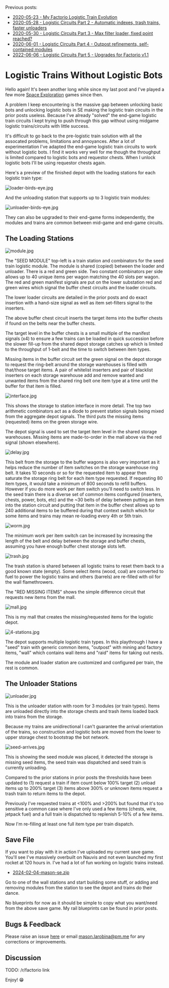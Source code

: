 Previous posts:
* [2020-05-23 - My Factorio Logistic Train Evolution](/factorio/2020/05/23/logistic-train-evolution.md)
* [2020-05-28 - Logistic Circuits Part 2 - Automatic indexes, trash trains, faster unloaders](2020/05/28/logistic-circuits-part-2.md)
* [2020-05-30 - Logistic Circuits Part 3 - Max filter loader, fixed point reached?](2020/05/30/max-filter-fast-exact-loader.md)
* [2020-06-01 - Logistic Circuits Part 4 - Outpost refinements, self-contained modules](2020/06/01/self-contained-modules.md)
* [2022-06-06 - Logistic Circuits Part 5 - Upgrades for Factorio v1.1](2022/06/06/upgrades-for-factorio-1-1.md)

# Logistic Trains Without Logistic Bots

Hello again! It's been another long while since my last post and I've played a
few more [Space Exploration](https://mods.factorio.com/mod/space-exploration)
games since then.

A problem I keep encountering is the massive gap between unlocking basic bots
and unlocking logistic bots in SE making the logistic train circuits in the
prior posts useless. Because I've already "solved" the end-game logistic train
circuits I kept trying to push through this gap without using midgame logistic
trains/circuits with little success.

It's difficult to go back to the pre-logistic train solution with all the
assocated problems, limitations and annoyances. After a lot of experimentation
I've adapted the end-game logistic train circuits to work without logistic bots.
I find it works very well for me though the throughput is limited compared to
logistic bots and requestor chests. When I unlock logistic bots I'll be using
requestor chests again.

Here's a preview of the finished depot with the loading stations for each
logistic train type:

![loader-birds-eye.jpg](loader-birds-eye.jpg)

And the unloading station that supports up to 3 logistic train modules:

![unloader-birds-eye.jpg](unloader-birds-eye.jpg)

They can also be upgraded to their end-game forms independently, the modules and
trains are common between mid-game and end-game circuits.

## The Loading Stations

![module.jpg](module.jpg)

The "SEED MODULE" top-left is a train station and combinators for the seed train
logistic module. The module is shared (copied) between the loader and unloader.
There is a red and green side. Two constant combinators per side allows up to 40
unique items per wagon matching the 40 slots per wagon. The red and green
manifest signals are put on the lower substation red and green wires which
signal the buffer chest circuits and the loader circuits.

The lower loader circuits are detailed in the prior posts and do exact insertion
with a hand-size signal as well as item set-filters signal to the inserters.

The above buffer chest circuit inserts the target items into the buffer chests
if found on the belts near the buffer chests.

The target level in the buffer chests is a small multiple of the manifest
signals (x4) to ensure a few trains can be loaded in quick succession before the
slower fill-up from the shared depot storage catches up which is limited to the
throughput of 1-belt and the time to switch between item types.

Missing items in the buffer circuit set the green signal on the depot storage to
request the ring-belt around the storage warehouses is filled with that/those
target items. A pair of whitelist inserters and pair of blacklist inserters on
each storage warehouse add and remove wanted and unwanted items from the shared
ring belt one item type at a time until the buffer for that item is filled.

![interface.jpg](interface.jpg)

This shows the storage to station interface in more detail. The top two
arithmetic combinators act as a diode to prevent station signals being mixed
from the aggregate depot signals. The third puts the missing items (requested)
items on the green storage wire.

The depot signal is used to set the target item level in the shared storage
warehouses. Missing items are made-to-order in the mall above via the red
signal (shown elsewhere).

![delay.jpg](delay.jpg)

This belt from the storage to the buffer wagons is also very important as it
helps reduce the number of item switches on the storage warehouse ring belt. It
takes 10 seconds or so for the requested item to appear then saturate the
storage ring belt for each item type requested. If requesting 80 item types, it
would take a minimum of 800 seconds to refill buffers. However if you do more
work per item switch you'll need to switch less. In the seed train there is a
diverse set of common items configured (inserters, chests, power, bots, etc) and
the ~30 belts of delay between putting an item into the station circuit and
putting that item in the buffer chest allows up to 240 additional items to be
buffered during that context switch which for some items and trains may mean
re-loading every 4th or 5th train.

![worm.jpg](worm.jpg)

The minimum work per item switch can be increased by increasing the length of
the belt and delay between the storage and buffer chests, assuming you have
enough buffer chest storage slots left.

![trash.jpg](trash.jpg)

The trash station is shared between all logistic trains to reset them back to a
good known state (empty). Some select items (wood, coal) are converted to fuel
to power the logistic trains and others (barrels) are re-filled with oil for the
wall flamethrowers.

The "RED MISSING ITEMS" shows the simple difference circuit that requests new
items from the mall.

![mall.jpg](mall.jpg)

This is my mall that creates the missing/requested items for the logistic depot.

![4-stations.jpg](4-stations.jpg)

The depot supports multiple logistic train types. In this playthrough I have a
"seed" train with generic common items, "outpost" with mining and factory items,
"wall" which contains wall items and "raid" items for taking out nests.

The module and loader station are customized and configured per train, the rest
is common.

## The Unloader Stations

![unloader.jpg](unloader.jpg)

This is the unloader station with room for 3 modules (or train types). Items are
unloaded directly into the storage chests and trash items loaded back into
trains from the storage.

Because my trains are unidirectional I can't guarantee the arrival orientation
of the trains, so construction and logistic bots are moved from the lower to
upper storage chest to bootstrap the bot network.

![seed-arrives.jpg](seed-arrives.jpg)

This is showing the seed module was placed, it detected the storage is missing
seed items, the seed train was dispatched and seed train is currently unloading.

Compared to the prior stations in prior posts the thresholds have been updated
to (1) request a train if item count below 100% target (2) unload items up to
200% target (3) items above 300% or unknown items request a trash train to
return items to the depot.

Previously I've requested trains at <100% and >200% but found that it's too
sensitive a common case where I've only used a few items (chests, wire, jetpack
fuel) and a full train is dispatched to replenish 5-10% of a few items.

Now I'm re-filling at least one full item type per train dispatch.

## Save File

If you want to play with it in action I've uploaded my current save game. You'll
see I've massively overbuilt on Nauvis and not even launched my first rocket at
120 hours in. I've had a lot of fun working on logistic trains instead.

- [2024-02-04-mason-se.zip](2024-02-04-mason-se.zip)

Go to one of the wall stations and start building some stuff, or adding and
removing modules from the station to see the depot and trains do their dance.

No blueprints for now as it should be simple to copy what you want/need from the
above save game. My rail blueprints can be found in prior posts.

## Bugs & Feedback

Please raise an issue [here](http://github.com/mason-larobina/factorio) or email
mason.larobina@pm.me for any corrections or improvements.

## Discussion

TODO: /r/factorio link

Enjoy! 😁
